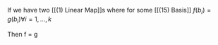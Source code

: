 If we have two [[(1) Linear Map]]s where for some [[(15) Basis]] $f(b_i) = g(b_i) \forall i = {1, ..., k}$ 

Then f = g